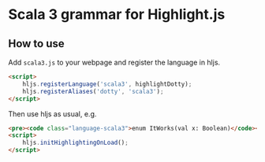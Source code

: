 # Scala 3 grammar for Highlight.js

## How to use

Add `scala3.js` to your webpage and register the language in hljs.

```html
<script>
    hljs.registerLanguage('scala3', highlightDotty);
    hljs.registerAliases('dotty', 'scala3');
</script>
```

Then use hljs as usual, e.g.
```html
<pre><code class="language-scala3">enum ItWorks(val x: Boolean)</code></pre>
<script>
    hljs.initHighlightingOnLoad();
</script>
```
